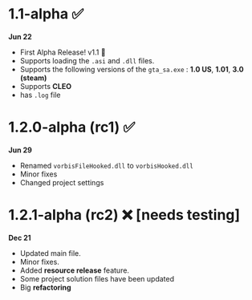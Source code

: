 # 1.1-alpha :white_check_mark:
**Jun 22** 
* First Alpha Release! v1.1 🎈
* Supports loading the `.asi` and `.dll` files.
* Supports the following versions of the `gta_sa.exe` : **1.0 US**, **1.01**, **3.0 (steam)**
* Supports **CLEO** 
* has `.log` file 

# 1.2.0-alpha (rc1) :white_check_mark:
**Jun 29**
* Renamed `vorbisFileHooked.dll` to `vorbisHooked.dll`
* Minor fixes
* Changed project settings

# 1.2.1-alpha (rc2) :x: **[needs testing]**
**Dec 21**
* Updated main file.
* Minor fixes.
* Added **resource release** feature.
* Some project solution files have been updated
* Big **refactoring**
  
